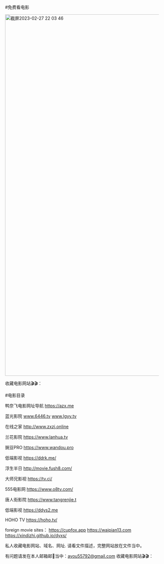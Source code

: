 #免费看电影

<img width="1178" alt="截屏2023-02-27 22 03 46" src="https://user-images.githubusercontent.com/123158058/221584717-7f0e64c1-be32-4d4c-a26c-6db1231ed16b.png">


 收藏电影网站🎬🎬：
  
#电影目录

 鸭奈飞电影网址导航   https://azx.me
 
 蓝光影院        www.6446.tv                          www.lgyy.tv  
 
 在线之家        http://www.zxzj.online  
 
 兰花影院        https://www.lanhua.tv
 
 豌豆PRO        https://www.wandou.pro
 
 低端影视        https://ddrk.me/
 
 浮生半日        http://movie.fush8.com/
 
 大师兄影视      https://tv.ci/
 
 555电影网      https://www.o8tv.com/
 
 唐人街影院     https://www.tangrenjie.t

 低端影视       https://ddys2.me 
 
 HOHO TV      https://hoho.tv/
 
 foreign movie sites： https://cupfox.app  https://waipian13.com   https://xindizhi.github.io/dyxs/
 
 
       
私人收藏电影网站、域名、网址.
请看文件描述，完整网站放在文件当中。

有问题请发在本人邮箱邮📮当中：ayou55792@gmail.com
收藏电影网站🎬🎬：
      
            
